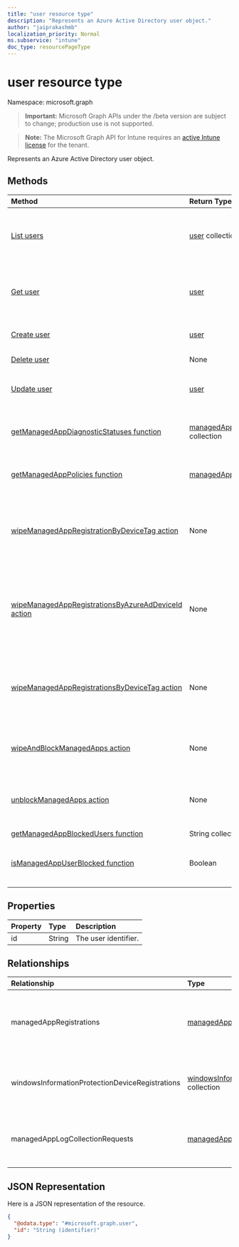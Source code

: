 ```yaml
---
title: "user resource type"
description: "Represents an Azure Active Directory user object."
author: "jaiprakashmb"
localization_priority: Normal
ms.subservice: "intune"
doc_type: resourcePageType
---
```


# user resource type

Namespace: microsoft.graph

> **Important:** Microsoft Graph APIs under the /beta version are subject to change; production use is not supported.

> **Note:** The Microsoft Graph API for Intune requires an [active Intune license](https://go.microsoft.com/fwlink/?linkid=839381) for the tenant.

Represents an Azure Active Directory user object.

## Methods
|Method|Return Type|Description|
|:---|:---|:---|
|[List users](../api/intune-mam-user-list.md)|[user](../resources/intune-shared-user.md) collection|List properties and relationships of the [user](../resources/intune-shared-user.md) objects.|
|[Get user](../api/intune-mam-user-get.md)|[user](../resources/intune-shared-user.md)|Read properties and relationships of the [user](../resources/intune-shared-user.md) object.|
|[Create user](../api/intune-mam-user-create.md)|[user](../resources/intune-shared-user.md)|Create a new [user](../resources/intune-shared-user.md) object.|
|[Delete user](../api/intune-mam-user-delete.md)|None|Deletes a [user](../resources/intune-shared-user.md).|
|[Update user](../api/intune-mam-user-update.md)|[user](../resources/intune-shared-user.md)|Update the properties of a [user](../resources/intune-shared-user.md) object.|
|[getManagedAppDiagnosticStatuses function](../api/intune-mam-user-getmanagedappdiagnosticstatuses.md)|[managedAppDiagnosticStatus](../resources/intune-mam-managedappdiagnosticstatus.md) collection|Gets diagnostics validation status for a given user.|
|[getManagedAppPolicies function](../api/intune-mam-user-getmanagedapppolicies.md)|[managedAppPolicy](../resources/intune-mam-managedapppolicy.md) collection|Gets app restrictions for a given user.|
|[wipeManagedAppRegistrationByDeviceTag action](../api/intune-mam-user-wipemanagedappregistrationbydevicetag.md)|None|Issues a wipe operation on an app registration with specified device tag.|
|[wipeManagedAppRegistrationsByAzureAdDeviceId action](../api/intune-mam-user-wipemanagedappregistrationsbyazureaddeviceid.md)|None|Issues a wipe operation on an app registration with specified aad device Id.|
|[wipeManagedAppRegistrationsByDeviceTag action](../api/intune-mam-user-wipemanagedappregistrationsbydevicetag.md)|None|Issues a wipe operation on an app registration with specified device tag.|
|[wipeAndBlockManagedApps action](../api/intune-mam-user-wipeandblockmanagedapps.md)|None|Blocks the managed app user from app check-in.|
|[unblockManagedApps action](../api/intune-mam-user-unblockmanagedapps.md)|None|Unblocks the managed app user from app check-in.|
|[getManagedAppBlockedUsers function](../api/intune-mam-user-getmanagedappblockedusers.md)|String collection||
|[isManagedAppUserBlocked function](../api/intune-mam-user-ismanagedappuserblocked.md)|Boolean|Gets the blocked state of a managed app user.|

## Properties
|Property|Type|Description|
|:---|:---|:---|
|id|String|The user identifier.|

## Relationships
|Relationship|Type|Description|
|:---|:---|:---|
|managedAppRegistrations|[managedAppRegistration](../resources/intune-mam-managedappregistration.md) collection|Zero or more managed app registrations that belong to the user.|
|windowsInformationProtectionDeviceRegistrations|[windowsInformationProtectionDeviceRegistration](../resources/intune-mam-windowsinformationprotectiondeviceregistration.md) collection|Zero or more WIP device registrations that belong to the user.|
|managedAppLogCollectionRequests|[managedAppLogCollectionRequest](../resources/intune-mam-managedapplogcollectionrequest.md) collection|Zero or more log collection requests triggered for the user.|

## JSON Representation
Here is a JSON representation of the resource.
<!-- {
  "blockType": "resource",
  "keyProperty": "id",
  "@odata.type": "microsoft.graph.user"
}
-->
``` json
{
  "@odata.type": "#microsoft.graph.user",
  "id": "String (identifier)"
}
```